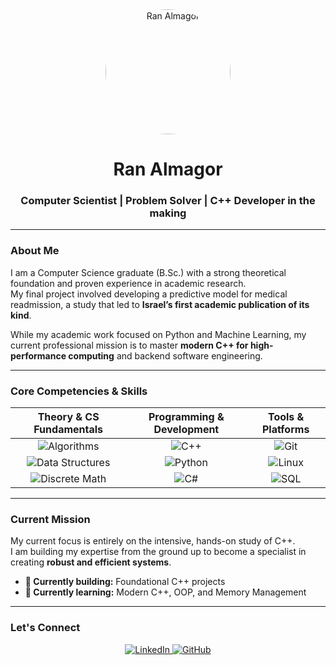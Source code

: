<div align="center">
  <img src="[קישור לתמונת הפרופיל שלך]" alt="Ran Almagor" width="200" height="200" style="border-radius:50%;"/>
  <h1><b>Ran Almagor</b></h1>
  <h3>Computer Scientist | Problem Solver | C++ Developer in the making</h3>
</div>

---

### **About Me**

I am a Computer Science graduate (B.Sc.) with a strong theoretical foundation and proven experience in academic research.  
My final project involved developing a predictive model for medical readmission, a study that led to **Israel’s first academic publication of its kind**.

While my academic work focused on Python and Machine Learning, my current professional mission is to master **modern C++ for high-performance computing** and backend software engineering.

---

### **Core Competencies & Skills**

<div align="center">

| Theory & CS Fundamentals                                         | Programming & Development                                                      | Tools & Platforms                                        |
| :---:                                                            | :---:                                                                           | :---:                                                   |
| ![Algorithms](https://img.shields.io/badge/Algorithms-Logic-blue?style=for-the-badge)        | ![C++](https://img.shields.io/badge/C++-00599C?style=for-the-badge&logo=c%2B%2B&logoColor=white)       | ![Git](https://img.shields.io/badge/Git-F05032?style=for-the-badge&logo=git&logoColor=white)          |
| ![Data Structures](https://img.shields.io/badge/Data%20Structures-Trees%2C%20Graphs-green?style=for-the-badge) | ![Python](https://img.shields.io/badge/Python-3776AB?style=for-the-badge&logo=python&logoColor=white) | ![Linux](https://img.shields.io/badge/Linux-FCC624?style=for-the-badge&logo=linux&logoColor=black)     |
| ![Discrete Math](https://img.shields.io/badge/Discrete%20Math-Sets%2C%20Logic-orange?style=for-the-badge)      | ![C#](https://img.shields.io/badge/C%23-239120?style=for-the-badge&logo=c-sharp&logoColor=white)        | ![SQL](https://img.shields.io/badge/SQL-003B57?style=for-the-badge&logo=postgresql&logoColor=white)    |

</div>

---

### **Current Mission**

My current focus is entirely on the intensive, hands-on study of C++.  
I am building my expertise from the ground up to become a specialist in creating **robust and efficient systems**.

* **🔭 Currently building:** Foundational C++ projects  
* **🌱 Currently learning:** Modern C++, OOP, and Memory Management  

---

### **Let's Connect**

<p align="center">
  <a href="[קישור ללינקדאין שלך]" target="_blank">
    <img src="https://img.shields.io/badge/LinkedIn-0077B5?style=for-the-badge&logo=linkedin&logoColor=white" alt="LinkedIn"/>
  </a>
  <a href="https://github.com/[שם_המשתמש_שלך]" target="_blank">
    <img src="https://img.shields.io/badge/GitHub-181717?style=for-the-badge&logo=github&logoColor=white" alt="GitHub"/>
  </a>
</p>
